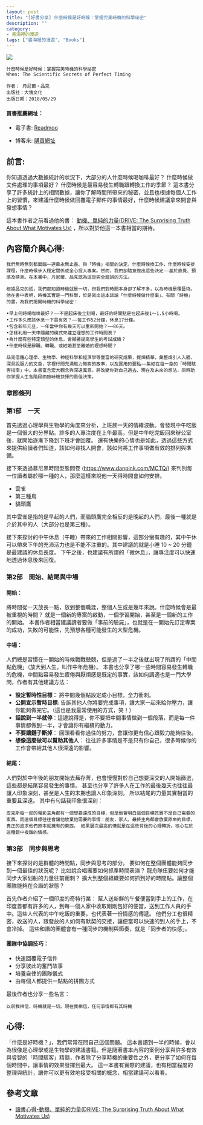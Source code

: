 ```yaml
---
layout: post
title: "[好書分享] 什麼時候是好時候：掌握完美時機的科學祕密"
description: ""
category: 
- 書海裡的漫遊
tags: ["書海裡的漫遊", "Books"]
---
```


<div><a href="http://moo.im/a/8klCEY" title="什麼時候是好時候"><img src="https://cdn.readmoo.com/cover/gm/8jicohk_210x315.jpg?v=0"></a></div>


```
什麼時候是好時候：掌握完美時機的科學祕密
When: The Scientific Secrets of Perfect Timing

作者： 丹尼爾・品克  
出版社：大塊文化 
出版日期：2018/05/29 
```

#### 買書推薦網址：

- 電子書: [Readmoo](http://moo.im/a/8klCEY)

- 博客來: [購買網址](https://www.books.com.tw/exep/assp.php/kkdailin/products/0010787846?utm_source=kkdailin&utm_medium=ap-books&utm_content=recommend&utm_campaign=ap-202105)


## 前言:


你知道透過大數據統計的狀況下，大部分的人什麼時候喝咖啡最好？ 什麼時候做文件處理的事項最好？ 什麼時候是最容易發生轉職跟轉換工作的季節？ 這本書分享了許多統計上的相關數據，讓你了解時間所帶來的秘密，並且也根據每個人工作上的習慣，來建議什麼時候做回覆電子郵件的事情最好，什麼時候建議拿來開會與發想事情？

這本書作者之前看過他的書： [動機、單純的力量(DRIVE: The Surprising Truth About What Motivates Us)](http://www.evanlin.com/e8-ae-80-e6-9b-b8-e5-bf-83-e5-be-97-e5-8b-95-e6-a9-9f-e3-80-81-e5-96-ae-e7-b4-94-e7-9a-84-e5-8a-9b-e9-87-8fdrive-the-surprising-truth-about-what-motivates-us/) ，所以對於他這一本書相當的期待。


## 內容簡介與心得:

```
我們無時無刻都面臨一連串永無止盡、與「時機」相關的決定。什麼時候換工作，什麼時候安排課程，什麼時候步入穩定關係或全心投入專案。然而，我們卻隨意做出這些決定——基於直覺、預感及猜測。在本書中，丹尼爾．品克認為這是完全錯誤的方法。

根據品克的話，我們都知道時機就是一切，但我們對時間本身卻了解不多，以為時機是種藝術。他在書中表明，時機其實是一門科學，於是寫出這本談論「什麼時候做什麼事」、有關「時機」的書，為我們揭開時機的科學祕密：

•早上何時喝咖啡最好？——不是起床後立刻喝，最好的時間點是在起床後1～1.5小時喝。
•工作多久應該休息一下最有效？——每工作52分鐘，休息17分鐘。
•包含新年元旦，一年當中你有幾天可以重新開始？——86天。
•怎樣利用一天中隱藏的模式來建立理想的工作時間表？
•為什麼有些特定類型的休息，會顯著提高學生的考試成績？
•什麼時候是辭職、轉職、或結婚甚至離婚的理想時間？

品克借鑑心理學、生物學、神經科學和經濟學等豐富的研究成果，提煉精華，彙整成引人入勝、深具說服力的文章，字裡行間充滿魅力無窮的故事，以及實用的要點——集結在每一章的「時間駭客指南」中。本書富含宏大觀念與深遠寓意，將改變你對自己過去、現在及未來的想法，同時助你掌握人生各階段面臨時機抉擇的最佳決策。
```

### 章節條列

### 第1部　一天

首先透過心理學與生物學的角度來分析，上班族一天的情緒波動。會發現中午吃飯是一個很大的分界點。許多的人專注度在上午最高，但是中午吃完飯回來辦公室後，就開始逐漸下降到下班才會回覆。 還有快樂的心情也是如此，透過這些方式來提供給讀者們知道，該如何尋找人開會，該如何將工作事項做有效的排列與準備。

接下來透過慕尼黑時間型態問卷 (https://www.danpink.com/MCTQ/) 來判別每一位讀者屬於哪一種的人，那麼這樣來說他一天得時間會如何安排。

- 雲雀
- 第三種鳥
- 貓頭鷹

其中雲雀是指的是早起的人們，而貓頭鷹完全相反的是晚起的人們，最後一種就是介於其中的人（大部分也是第三種）。

接下來探討的中午休息（午睡）帶來的工作相關影響，這部分蠻有趣的，其中午休可以帶來下午的充沛活力也是不能不注重的。其中建議的就是小睡 10 ~ 20 分鐘是最建議的休息長度。 下午之後，也建議有所謂的「微休息」，讓專注度可以快速地透過休息後來回復。



### 第2部　開始、結尾與中場

#### 開始：

將時間從一天放長一點，放到整個職涯，整個人生或是幾年來說。什麼時候會是最被重視的時間？ 就是一個新的專案的啟動，一個學習開始，甚至是一個新的工作的開始。  本書作者相當建議讀者要做「事前的驗屍」，也就是在一開始先訂定專案的成功，失敗的可能性，先預想各種可能發生的大型危機。

#### 中場：

人們總是習慣在一開始的時候戰戰兢競，但是過了一半之後就出現了所謂的「中間點危機」（放大到人生，叫作中年危機）。 本書也分享了哪一些時間容易發生轉職的危機，中間點容易發生疲倦與厭煩感是既定的事實，該如何調適也是一門大學問，作者有其他建議方法：

- **設定暫時性目標**： 將中間幾個點設定成小目標，全力衝刺。
- **公開宣示暫時目標**: 告訴其他人你將要完成事項，讓大家一起來給你壓力，讓你能夠做完它。（這也是我最常使用的方式，笑！）
- **話說到一半就停**：這邊說得是，你不要把中間事情做到一個段落，而是每一件事情都做到一半，才會讓你有繼續的動力。
- **不要讓鏈子斷掉**： 回頭看看你過往的努力，會讓你更有信心跟毅力能夠往後。
- **想像這麼做可以幫助其他人**： 往往許多事情是不是只有你自己，很多時候你的工作會帶給其他人很深遠的影響。

#### 結尾：

人們對於中年後的朋友開始去蕪存菁，也會慢慢對於自己想要深交的人開始篩選，這些都是結尾容易發生的事情。 甚至也分享了許多人在工作的最後幾天也往往最讓人印象深刻，甚至是人生的末期也讓人印象深刻。 所以結尾的力量其實相當的重要且深遠。 其中有句話我印象很深刻：

```
皮克斯每一部的電影主角都有一個想要達成的目標，但是他會明白這個目標其實不是自己需要的東西。而這個目標往往會讓他放棄他需要的事情：朋友，家人。最終主角都會放棄原來的目標，真正的追求他們原本就擁有的東西。 結果層次最高的情就是在這些背後的心理轉折。核心在於這種錯中複雜的情感。
```




### 第3部　同步與思考

接下來探討的是群體的時間點，同步與思考的部分。 要如何在整個團體能夠同步到一個最佳的狀況呢？ 比如說合唱團要如何抓準時間表演？ 龍舟隊伍要如何才能同步大家划船的力量往前衝刺？ 擴大到整個組織要如何抓到好的時間點。讓整個團隊能夠在合諧的狀態？

首先作者介紹了一個印度的奇特行業： 幫人送新鮮的午餐便當到手上的工作，在印度首都有許多的人，到每一個人家中收取剛剛包好的便當，送到工作人員的手中。這些人代表的中午吃飯的重要，也代表著一份情感的傳遞。  他們分工也很精密，收送的人，跟發放的人如何有默契的交接，讓便當可以快速的到人的手上，不會冷掉。 這些和諧的團體會有一種同步的機制與節奏，就是「同步者的快感」。

#### 團隊中協調技巧：

- 快速回覆電子信件
- 分享彼此的奮鬥故事
- 培養自律的團隊儀式
- 由每個人都提供一點點的拼圖方式

最後作者也分享一些名言：

```
以前我相信，時機就是一切。現在我相信，任何事情都有其時機
```



## 心得:

「什麼是好時機？」，我們常常在問自己這個問題。 這本書讀到一半的時候，會以為很像是心理學或是生物學的建議書籍。但是隨著書本內容的案例分享與許多有效與睿智的「時間駭客」精髓，作者除了分享時機的重要性之外，更分享了如何在每個時間中，讓事情的效果發揮到最大。 這一本書有實際的建議，也有相當程度的整理與統計，讓你可以更有效地接受相關的概念，相當建議可以看看。



## 參考文章

- [讀書心得-動機、單純的力量(DRIVE: The Surprising Truth About What Motivates Us)](http://www.evanlin.com/e8-ae-80-e6-9b-b8-e5-bf-83-e5-be-97-e5-8b-95-e6-a9-9f-e3-80-81-e5-96-ae-e7-b4-94-e7-9a-84-e5-8a-9b-e9-87-8fdrive-the-surprising-truth-about-what-motivates-us/) 

